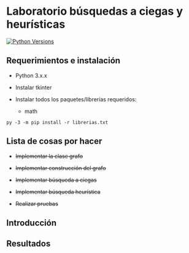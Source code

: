 # Laboratorio búsquedas a ciegas y heurísticas

[![Python Versions](https://img.shields.io/badge/python-3.6%20%7C%203.7%20%7C%203.8-blue)](https://www.python.org/downloads/release/python-382/)

## Requerimientos e instalación

- Python 3.x.x

- Instalar tkinter

- Instalar todos los paquetes/librerías requeridos:
  
  - math

`py -3 -m pip install -r librerias.txt`

## Lista de cosas por hacer

- ~~Implementar la clase grafo~~

- ~~Implementar construcción del grafo~~

- ~~Implementar búsqueda a ciegas~~

- ~~Implementar búsqueda heurística~~

- ~~Realizar pruebas~~

## Introducción

## Resultados
